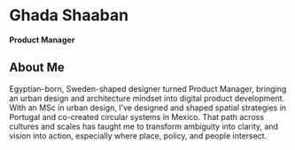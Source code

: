 # Ghada Shaaban
**Product Manager**

## About Me
Egyptian-born, Sweden-shaped designer turned Product Manager, bringing an urban design and architecture mindset into digital product development. With an MSc in urban design, I’ve designed and shaped spatial strategies in Portugal and co-created circular systems in Mexico. That path across cultures and scales has taught me to transform ambiguity into clarity, and vision into action, especially where place, policy, and people intersect.
